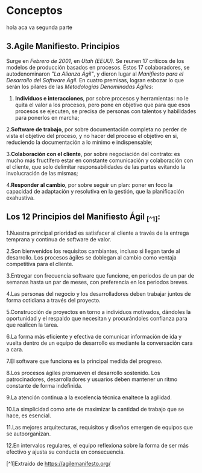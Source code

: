 # Conceptos
hola aca va segunda parte 
## **3.Agile Manifiesto. Principios**

Surge en *Febrero de 2001*,  en *Utah (EEUU)*.  Se reunen 17 críticos de los modelos de producción basados en procesos. 
Éstos 17 colaboradores, se autodenominaron *"La Alianza Ágil"*, y dieron lugar al *Manifiesto para el Desarrollo del Software Ágil*.
En cuatro premisas, logran esbozar lo que serán los pilares de las *Metodologias Denominadas Ágiles*:
1. **Individuos e interacciones**, por sobre procesos y herramientas: no le quita el valor a los procesos, pero pone en objetivo que para que esos procesos  se ejecuten, se precisa de personas con talentos y habilidades para ponerlos en marcha;

2.**Software de trabajo**,  por sobre documentación completa:no perder de vista el objetivo del proceso, y no hacer del proceso el objetivo en si, reduciendo la documentación a lo mínimo e indispensable;

3.**Colaboración con  el cliente**, por sobre negociación del contrato: es mucho más fructífero estar en constante comunicación y colaboración con el cliente, que solo delimitar responsabilidades de las partes evitando la involucración de las mismas;

4.**Responder al cambio**, por sobre seguir un plan: poner en foco la capacidad de adaptación y resolutiva en la gestión, que la planificación exahustiva.

## Los 12 Principios  del Manifiesto Ágil <sub>[^1]</sub>:
1.Nuestra principal prioridad es satisfacer al cliente a través de la entrega temprana y continua de software de valor.

2.Son bienvenidos los requisitos cambiantes, incluso si llegan tarde al desarrollo. Los procesos ágiles se doblegan al cambio como ventaja competitiva para el cliente.

3.Entregar con frecuencia software que funcione, en periodos de un par de semanas hasta un par de meses, con preferencia en los periodos breves.

4.Las personas del negocio y los desarrolladores deben trabajar juntos de forma cotidiana a través del proyecto.

5.Construcción de proyectos en torno a individuos motivados, dándoles la oportunidad y el respaldo que necesitan y procurándoles confianza para que realicen la tarea.

6.La forma más eficiente y efectiva de comunicar información de ida y vuelta dentro de un equipo de desarrollo es mediante la conversación cara a cara.

7.El software que funciona es la principal medida del progreso.

8.Los procesos ágiles promueven el desarrollo sostenido. Los patrocinadores, desarrolladores y usuarios deben mantener un ritmo constante de forma indefinida.

9.La atención continua a la excelencia técnica enaltece la agilidad.

10.La simplicidad como arte de maximizar la cantidad de trabajo que se hace, es esencial.

11.Las mejores arquitecturas, requisitos y diseños emergen de equipos que se autoorganizan.

12.En intervalos regulares, el equipo reflexiona sobre la forma de ser más efectivo y ajusta su conducta en consecuencia.

[^1]Extraido de https://agilemanifesto.org/
